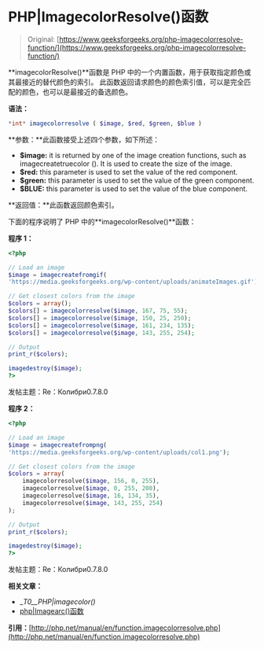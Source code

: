 # PHP|ImagecolorResolve()函数

> Original: [https://www.geeksforgeeks.org/php-imagecolorresolve-function/](https://www.geeksforgeeks.org/php-imagecolorresolve-function/)

**imagecolorResolve()**函数是 PHP 中的一个内置函数，用于获取指定颜色或其最接近的替代颜色的索引。 此函数返回请求颜色的颜色索引值，可以是完全匹配的颜色，也可以是最接近的备选颜色。

**语法：**

```php
*int* imagecolorresolve ( $image, $red, $green, $blue )
```

**参数：**此函数接受上述四个参数，如下所述：

*   **$image:** it is returned by one of the image creation functions, such as imagecreatetruecolor (). It is used to create the size of the image.
*   **$red:** this parameter is used to set the value of the red component.
*   **$green:** this parameter is used to set the value of the green component.
*   **$BLUE:** this parameter is used to set the value of the blue component.

**返回值：**此函数返回颜色索引。

下面的程序说明了 PHP 中的**imagecolorResolve()**函数：

**程序 1：**

```php
<?php

// Load an image
$image = imagecreatefromgif(
'https://media.geeksforgeeks.org/wp-content/uploads/animateImages.gif');

// Get closest colors from the image
$colors = array();
$colors[] = imagecolorresolve($image, 167, 75, 55);
$colors[] = imagecolorresolve($image, 150, 25, 250);
$colors[] = imagecolorresolve($image, 161, 234, 135);
$colors[] = imagecolorresolve($image, 143, 255, 254);

// Output
print_r($colors);

imagedestroy($image);
?>
```

发帖主题：Re：Колибри0.7.8.0

**程序 2：**

```php
<?php

// Load an image
$image = imagecreatefrompng(
'https://media.geeksforgeeks.org/wp-content/uploads/col1.png');

// Get closest colors from the image
$colors = array(
    imagecolorresolve($image, 156, 0, 255),
    imagecolorresolve($image, 0, 255, 200),
    imagecolorresolve($image, 16, 134, 35),
    imagecolorresolve($image, 143, 255, 254)
);

// Output
print_r($colors);

imagedestroy($image);
?>
```

发帖主题：Re：Колибри0.7.8.0

**相关文章：**

*   __T0__PHP|imagecolor()_
*   [php|Imagearc()函数](https://www.geeksforgeeks.org/php-imagearc-function/)

**引用：**[http://php.net/manual/en/function.imagecolorresolve.php](http://php.net/manual/en/function.imagecolorresolve.php)